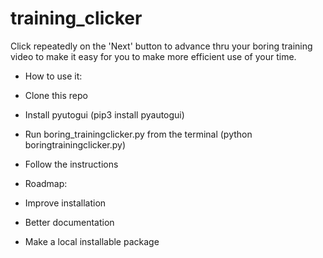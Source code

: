# training_clicker

Click repeatedly on the 'Next' button to advance thru your boring training video 
to make it easy for you to make more efficient use of your time.


- How to use it:
- Clone this repo
- Install pyutogui (pip3 install pyautogui)
- Run boring_trainingclicker.py from the terminal (python boringtrainingclicker.py)
- Follow the instructions


- Roadmap:
- Improve installation
- Better documentation
- Make a local installable package
